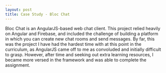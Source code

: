 ```yaml
---
layout: post
title: Case Study - Bloc Chat
---
```


Bloc Chat is an AngularJS-based web chat client. This project relied heavily on Angular and Firebase, and included the challenge of building a platform in which you can create new chat rooms and send messages. By far, this was the project I have had the hardest time with at this point in the curriculum, as AngularJS came off to me as convoluded and initially difficult to grasp. However, after time and seeking out extra learning resources, I became more versed in the framework and was able to complete the assignment.